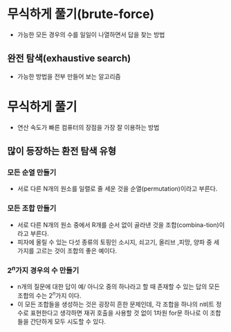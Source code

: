 # 무식하게 풀기(brute-force)
* 가능한 모든 경우의 수를 일일이 나열하면서 답을 찾는 방법

## 완전 탐색(exhaustive search)
* 가능한 방법을 전부 만들어 보는 알고리즘
# 무식하게 풀기
* 연산 속도가 빠른 컴퓨터의 장점을 가장 잘 이용하는 방법

## 많이 등장하는 환전 탐색 유형

### 모든 순열 만들기
* 서로 다른 N개의 원소를 일렬로 줄 세운 것을 순열(permutation)이라고 부른다.

### 모든 조합 만들기
* 서로 다른 N개의 원소 중에서 R개를 순서 없이 골라낸 것을 조합(combina-tion)이라고 부른다.
* 피자에 올릴 수 있는 다섯 종류의 토핑인 소시지, 쇠고기, 올리브 ,피망, 양파 중 세 가지를 고르는 것이 조합의 좋은 예이다.

### $2^n$가지 경우의 수 만들기
* n개의 질문에 대한 답이 예/ 아니오 중의 하나라고 할 때 존재할 수 있는 답의 모든 조합의 수는 $2^n$가지 이다. 
* 이 모든 조합들을 생성하는 것은 굉장히 흔한 문제인데, 각 조합을 하나의 n비트 정수로 표현한다고 생각하면 재귀 호출을 사용할 것 없이 1차원 for문 하나로 이 조합들을 간단하게 모두 시도할 수 있다.


